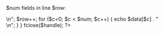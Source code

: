 <?php
$row = 1;
if (($handle = fopen("HBCU.csv", "r")) !== FALSE) {
    while (($data = fgetcsv($handle, 1000, ",")) !== FALSE) {
        $num = count($data);
        echo "<p> $num fields in line $row: <br /></p>\n";
        $row++;
    for ($c=0; $c < $num; $c++) {
        echo $data[$c] . "<br />\n";
    }
}
fclose($handle);

?>
